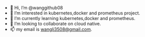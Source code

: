 - 👋 Hi, I’m @wanggithub08
- 👀 I’m interested in kubernetes,docker and prometheus project.
- 🌱 I’m currently learning kubernetes,docker and prometheus.
- 💞️ I’m looking to collaborate on cloud native.
- 📫 my email is wangli3508@gmail.com.

<!---
wanggithub08/wanggithub08 is a ✨ special ✨ repository because its `README.md` (this file) appears on your GitHub profile.
You can click the Preview link to take a look at your changes.
--->

